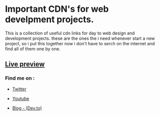# Important CDN's for web develpment projects.

This is a collection of useful cdn links for day to web design and development projects.
these are the ones the i need whenever start a new project, so i put this together now i don't have to serch on the internet and find all of them one by one.

## [Live preview](https://duckduckgo.com)

### Find me on :
* [Twitter](Twitter.com/nomanux)

* [Youtube](https://www.youtube.com/channel/UCQKO3t9rMqqM82v_GlAAUpA)

* [Blog - (Dev.to)](https://dev.to/nomanux)